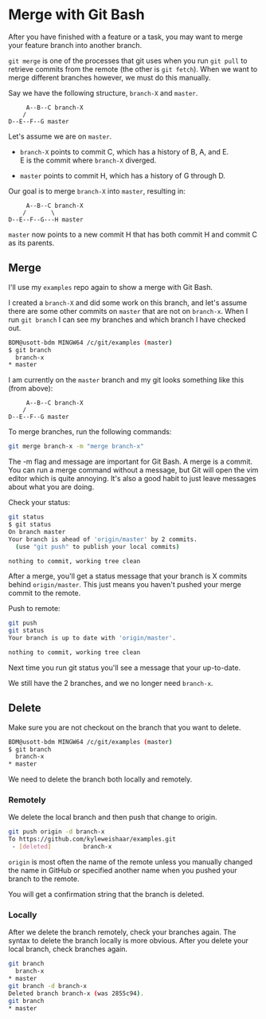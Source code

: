 # Merge with Git Bash

After you have finished with a feature or a task, you may want to merge your feature branch into another branch.

`git merge` is one of the processes that git uses when you run `git pull` to retrieve commits from the remote (the other is `git fetch`). When we want to merge different branches however, we must do this manually.

Say we have the following structure, `branch-X` and `master`.

```ascii
     A--B--C branch-X
    /
D--E--F--G master
```

Let's assume we are on `master`.

* `branch-X` points to commit C, which has a history of B, A, and E.</br>E is the commit where `branch-X` diverged.

* `master` points to commit H, which has a history of G through D.

Our goal is to merge `branch-X` into `master`, resulting in:

```ascii
     A--B--C branch-X
    /       \
D--E--F--G---H master
```

`master` now points to a new commit H that has both commit H and commit C as its parents.

## Merge

I'll use my `examples` repo again to show a merge with Git Bash.

I created a `branch-X` and did some work on this branch, and let's assume there are some other commits on `master` that are not on `branch-x`. When I run `git branch` I can see my branches and which branch I have checked out.

```bash
BDM@usott-bdm MINGW64 /c/git/examples (master)
$ git branch
  branch-x
* master
```
I am currently on the `master` branch and my git looks something like this (from above):

```ascii
     A--B--C branch-X
    /
D--E--F--G master
```

To merge branches, run the following commands:

```bash
git merge branch-x -m "merge branch-x"
```

The -m flag and message are important for Git Bash. A merge is a commit. You can run a merge command without a message, but Git will open the vim editor which is quite annoying. It's also a good habit to just leave messages about what you are doing.

Check your status:

```bash
git status
$ git status
On branch master
Your branch is ahead of 'origin/master' by 2 commits.
  (use "git push" to publish your local commits)

nothing to commit, working tree clean
```

After a merge, you'll get a status message that your branch is X commits behind `origin/master`. This just means you haven't pushed your merge commit to the remote.

Push to remote:

```bash
git push
git status
Your branch is up to date with 'origin/master'.

nothing to commit, working tree clean

```

Next time you run git status you'll see a message that your up-to-date. 

We still have the 2 branches, and we no longer need `branch-x`.

## Delete

Make sure you are not checkout on the branch that you want to delete.

```bash
BDM@usott-bdm MINGW64 /c/git/examples (master)
$ git branch
  branch-x
* master
```

We need to delete the branch both locally and remotely.

### Remotely

We delete the local branch and then push that change to origin.

```bash
git push origin -d branch-x
To https://github.com/kyleweishaar/examples.git
 - [deleted]         branch-x
```

`origin` is most often the name of the remote unless you manually changed the name in GitHub or specified another name when you pushed your branch to the remote.

You will get a confirmation string that the branch is deleted.

### Locally

After we delete the branch remotely, check your branches again. The syntax to delete the branch locally is more obvious. After you delete your local branch, check branches again.

```bash
git branch
  branch-x
* master
git branch -d branch-x
Deleted branch branch-x (was 2855c94).
git branch
* master
```
